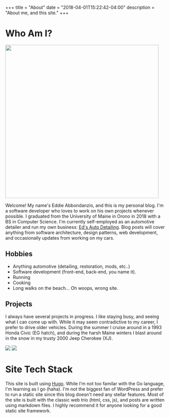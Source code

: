 +++
title = "About"
date = "2018-04-01T15:22:42-04:00"
description = "About me, and this site."
+++

# Who Am I?

<img src="/img/about/me.jpg" style="height: 480px; width: auto;">

Welcome! My name's Eddie Abbondanzio, and this is my personal blog. I'm a software developer who loves to work on his own projects whenever possible. I graduated from the University of Maine in Orono in 2018 with a BS in Computer Science. I'm currently self-employed as an automotive detailer and run my own business: <a href="https://edsautodetailing.com">Ed's Auto Detailing</a>. Blog posts will cover anything from software architecture, design patterns, web development, and occasionally updates from working on my cars.

## Hobbies

-   Anything automotive (detailing, restoration, mods, etc..)
-   Software development (front-end, back-end, you name it).
-   Running
-   Cooking
-   Long walks on the beach... Oh woops, wrong site.

## Projects

I always have several projects in progress. I like staying busy, and seeing what I can come up with. While it may seem contradictive to my career, I prefer to drive older vehicles. During the summer I cruise around in a 1993 Honda Civic (EG hatch), and during the harsh Maine winters I blast around in the snow in my trusty 2000 Jeep Cherokee (XJ).

<img src="/img/about/civic.jpg" class="image-center">
<img src="/img/about/jeep.jpg" class="image-center">

# Site Tech Stack

This site is built using <a href="https://gohugo.io/">Hugo</a>. While I'm not too familar with the Go language, I'm learning as I go (haha). I'm not the biggest fan of WordPress and prefer to run a static site since this blog doesn't need any stellar features. Most of the site is built with the classic web trio (html, css, js), and posts are written using markdown files. I highly recommend it for anyone looking for a good static site framework.
